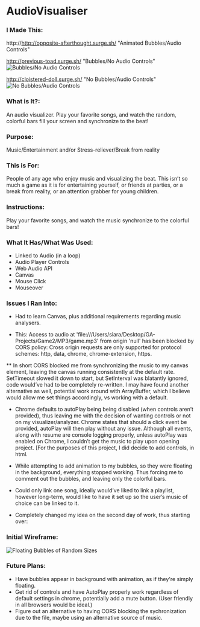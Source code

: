 # AudioVisualiser

### I Made This: 
http://http://opposite-afterthought.surge.sh/ "Animated Bubbles/Audio Controls"

http://previous-toad.surge.sh/ "Bubbles/No Audio Controls" 
![Bubbles/No Audio Controls](https://github.com/siaraclemente/wdiproject1game/blob/master/readme/screenshot3.jpg)

http://cloistered-doll.surge.sh/ "No Bubbles/Audio Controls" 
![No Bubbles/Audio Controls](https://github.com/siaraclemente/wdiproject1game/blob/master/readme/screenshot1.jpg) 

### What is It?: 
An audio visualizer. Play your favorite songs, and watch the random, colorful bars fill your screen and synchronize to the beat!

### Purpose: 
Music/Entertainment and/or Stress-reliever/Break from reality

### This is For: 
People of any age who enjoy music and visualizing the beat. This isn’t so much a game as it is for entertaining yourself, or friends at parties, or a break from reality, or an attention grabber for young children.

### Instructions: 
Play your favorite songs, and watch the music synchronize to the colorful bars!

### What It Has/What Was Used:
* Linked to Audio (in a loop)
* Audio Player Controls
* Web Audio API
* Canvas
* Mouse Click 
* Mouseover

### Issues I Ran Into:
* Had to learn Canvas, plus additional requirements regarding music analysers.

* This: 
Access to audio at 'file:///Users/siara/Desktop/GA-Projects/Game2/MP3/game.mp3' from origin 'null' has been blocked by CORS policy: Cross origin requests are only supported for protocol schemes: http, data, chrome, chrome-extension, https. 

** In short CORS blocked me from synchronizing the music to my canvas element, leaving the canvas running consistently at the default rate. SetTimeout slowed it down to start, but SetInterval was blatantly ignored, code would’ve had to be completely re-written. I may have found another alternative as well, potential work around with ArrayBuffer, which I believe would allow me set things accordingly, vs working with a default.

* Chrome defaults to autoPlay being being disabled (when controls aren’t provided), thus leaving me with the decision of wanting controls or not on my visualizer/analyzer. Chrome states that should a click event be provided, autoPlay will then play without any issue. Although all events, along with resume are console logging properly, unless autoPlay was enabled on Chrome, I couldn’t get the music to play upon opening project. [For the purposes of this project, I did decide to add controls, in html.

* While attempting to add animation to my bubbles, so they were floating in the background, everything stopped working. Thus forcing me to comment out the bubbles, and leaving only the colorful bars.

* Could only link one song, ideally would’ve liked to link a playlist, however long-term, would like to have it set up so the user’s music of choice can be linked to it.


* Completely changed my idea on the second day of work, thus starting over:
### Initial Wireframe:
![Floating Bubbles of Random Sizes](https://github.com/siaraclemente/wdiproject1game/blob/master/readme/wdigameproject--wirefram1.jpg)

### Future Plans:
* Have bubbles appear in background with animation, as if they're simply floating.
* Get rid of controls and have AutoPlay properly work regardless of default settings in chrome, potentially add a mute button. (User friendly in all browsers would be ideal.)
* Figure out an alternative to having CORS blocking the sychronization due to the file, maybe using an alternative source of music.
